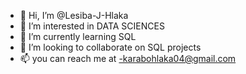 - 👋 Hi, I’m @Lesiba-J-Hlaka
- 👀 I’m interested in DATA SCIENCES 
- 🌱 I’m currently learning SQL
- 💞️ I’m looking to collaborate on SQL projects
- 📫 you can reach me at
  -karabohlaka04@gmail.com

<!---
Lesiba-J-Hlaka/Lesiba-J-Hlaka is a ✨ special ✨ repository because its `README.md` (this file) appears on your GitHub profile.
You can click the Preview link to take a look at your changes.
--->
